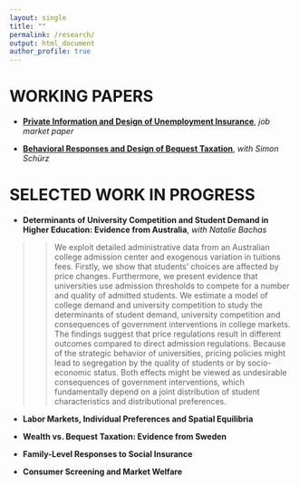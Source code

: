 ```yaml
---
layout: single
title: ""
permalink: /research/
output: html_document
author_profile: true
---
```


# WORKING PAPERS
  
* [**Private Information and Design of Unemployment Insurance**](https://khomenkomaks.com/files/JMP-October2018v2.pdf), *job market paper*

* [**Behavioral Responses and Design of Bequest Taxation**](https://khomenkomaks.com/files/Bequest-Taxation-November2018.pdf), *with Simon Schürz*


# SELECTED WORK IN PROGRESS

* **Determinants of University Competition and Student Demand in Higher Education: Evidence from Australia**, *with Natalie Bachas*

>> We exploit detailed administrative data from an Australian college admission center and exogenous variation in tuitions fees. Firstly, we show that students’ choices are affected by price changes. Furthermore, we present evidence that universities use admission thresholds to compete for a number and quality of admitted students. We estimate a model of college demand and university competition to study the determinants of student demand, university competition and consequences of government interventions in college markets. The findings suggest that price regulations result in different outcomes compared to direct admission regulations. Because of the strategic behavior of universities, pricing policies might lead to segregation by the quality of students or by socio-economic status. Both effects might be viewed as undesirable consequences of government interventions, which fundamentally depend on a joint distribution of student characteristics and distributional preferences.

* **Labor Markets, Individual Preferences and Spatial Equilibria**

* **Wealth vs. Bequest Taxation: Evidence from Sweden**

* **Family-Level Responses to Social Insurance**

* **Consumer Screening and Market Welfare**
